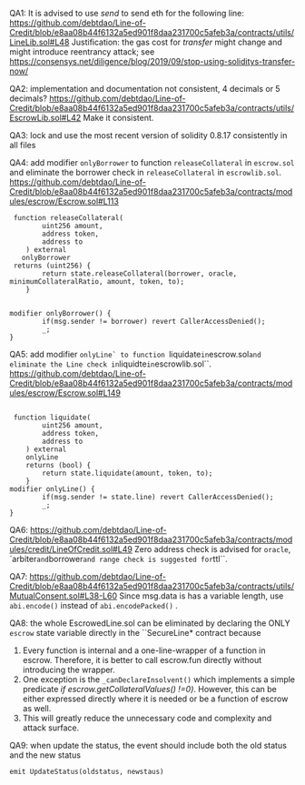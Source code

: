 QA1: It is advised to use *send* to send eth for the following line: 
 https://github.com/debtdao/Line-of-Credit/blob/e8aa08b44f6132a5ed901f8daa231700c5afeb3a/contracts/utils/LineLib.sol#L48
Justification: the gas cost for *transfer* might change and might introduce reentrancy attack; see
https://consensys.net/diligence/blog/2019/09/stop-using-soliditys-transfer-now/

QA2: implementation and documentation not consistent, 4 decimals or 5 decimals? 
https://github.com/debtdao/Line-of-Credit/blob/e8aa08b44f6132a5ed901f8daa231700c5afeb3a/contracts/utils/EscrowLib.sol#L42
Make it consistent.

QA3: lock and use the most recent version of solidity 0.8.17 consistently in all files

QA4: 
add modifier ``onlyBorrower`` to function ``releaseCollateral`` in ``escrow.sol`` and eliminate the borrower check in ``releaseCollateral`` in ``escrowlib.sol``. 
https://github.com/debtdao/Line-of-Credit/blob/e8aa08b44f6132a5ed901f8daa231700c5afeb3a/contracts/modules/escrow/Escrow.sol#L113
```
 function releaseCollateral(
        uint256 amount,
        address token,
        address to
    ) external 
   onlyBorrower
 returns (uint256) {
        return state.releaseCollateral(borrower, oracle, minimumCollateralRatio, amount, token, to);
    }


modifier onlyBorrower() {
        if(msg.sender != borrower) revert CallerAccessDenied();
        _;
}
```

QA5: 
add modifier ``onlyLine` to function ``liquidate`` in ``escrow.sol`` and eliminate the Line check in ``liquidte`` in ``escrowlib.sol``. 
https://github.com/debtdao/Line-of-Credit/blob/e8aa08b44f6132a5ed901f8daa231700c5afeb3a/contracts/modules/escrow/Escrow.sol#L149
```

 function liquidate(
        uint256 amount,
        address token,
        address to
    ) external
    onlyLine 
    returns (bool) {
        return state.liquidate(amount, token, to);
    }
modifier onlyLine() {
        if(msg.sender != state.line) revert CallerAccessDenied();
        _;
}
```

QA6: https://github.com/debtdao/Line-of-Credit/blob/e8aa08b44f6132a5ed901f8daa231700c5afeb3a/contracts/modules/credit/LineOfCredit.sol#L49
Zero address check is advised for ``oracle``, `arbiter`` and ``borrower`` and range check is suggested for ``ttl``.

QA7: https://github.com/debtdao/Line-of-Credit/blob/e8aa08b44f6132a5ed901f8daa231700c5afeb3a/contracts/utils/MutualConsent.sol#L38-L60
Since msg.data is has a variable length, use ``abi.encode()`` instead of ``abi.encodePacked()``
.

QA8: the whole EscrowedLine.sol can be eliminated by declaring the ONLY ``escrow`` state variable directly in the ``SecureLine* contract because
1) Every function is internal and a one-line-wrapper of a function in escrow. Therefore, it is better to call escrow.fun directly without introducing the wrapper. 
2) One exception is the ``_canDeclareInsolvent()`` which implements a simple predicate *if escrow.getCollateralValues() !=0)*. However, this can be either expressed directly where it is needed or be a function of escrow as well. 
3) This will greatly reduce the unnecessary code and complexity and attack surface.


QA9: when update the status, the event should include both the old status and the new status
```
emit UpdateStatus(oldstatus, newstaus)
```

